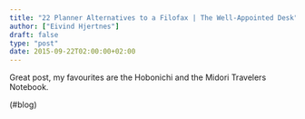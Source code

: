 ```yaml
---
title: "22 Planner Alternatives to a Filofax | The Well-Appointed Desk"
author: ["Eivind Hjertnes"]
draft: false
type: "post"
date: 2015-09-22T02:00:00+02:00
---
```


Great post, my favourites are the Hobonichi and the Midori Travelers
Notebook.

(#blog)
